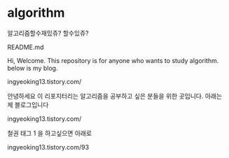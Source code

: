 # algorithm
알고리즘할수재밌쥬? 할수있쥬?

README.md

Hi, Welcome.
This repository is for anyone who wants to study algorithm.
below is my blog.

ingyeoking13.tistory.com/

안녕하세요
이 리포지터리는 알고리즘을 공부하고 싶은 분들을 위한 곳입니다.
아래는 제 블로그입니다

ingyeoking13.tistory.com/

철권 태그 1 을 하고싶으면 아래로

ingyeoking13.tistory.com/93
